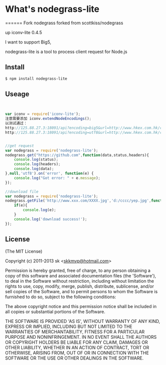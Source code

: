# What's nodegrass-lite

======
 Fork nodegrass forked from scottkiss/nodegrass
 
 up iconv-lite 0.4.5
 
 I want to support Big5,

 nodegrass-lite is a tool to process client request for Node.js
  
## Install
```bash
$ npm install nodegrass-lite
```

  
## Useage
```js


var iconv = require('iconv-lite'); 
注意需要添加 iconv.extendNodeEncodings(); 
以测试通过：
http://125.88.27.3:18091/api?encoding=big5&url=http://www.hkex.com.hk/chi/csm/script/tc_QuotaUsage.js?Token=70556 
http://125.88.27.3:18091/api?encoding=utf8&url=http://www.hkex.com.hk/chi/csm/script/tc_QuotaUsage.js?Token=70556


//get request
var nodegrass = require('nodegrass-lite');
nodegrass.get("https://github.com",function(data,status,headers){
	console.log(status);
	console.log(headers);
	console.log(data);
},null,'utf8').on('error', function(e) {
    console.log("Got error: " + e.message);
});

//download file
var nodegrass = require('nodegrass-lite');
nodegrass.getFile('http://www.xxx.com/XXXX.jpg','d:/cccc/yep.jpg',function(e){
	if(e){
		console.log(e);
	}
	console.log('download success!');
});

```
## License

(The MIT License)

Copyright (c) 2011-2013 sk &lt;skkmvp@hotmail.com&gt;

Permission is hereby granted, free of charge, to any person obtaining
a copy of this software and associated documentation files (the
'Software'), to deal in the Software without restriction, including
without limitation the rights to use, copy, modify, merge, publish,
distribute, sublicense, and/or sell copies of the Software, and to
permit persons to whom the Software is furnished to do so, subject to
the following conditions:

The above copyright notice and this permission notice shall be
included in all copies or substantial portions of the Software.

THE SOFTWARE IS PROVIDED 'AS IS', WITHOUT WARRANTY OF ANY KIND,
EXPRESS OR IMPLIED, INCLUDING BUT NOT LIMITED TO THE WARRANTIES OF
MERCHANTABILITY, FITNESS FOR A PARTICULAR PURPOSE AND NONINFRINGEMENT.
IN NO EVENT SHALL THE AUTHORS OR COPYRIGHT HOLDERS BE LIABLE FOR ANY
CLAIM, DAMAGES OR OTHER LIABILITY, WHETHER IN AN ACTION OF CONTRACT,
TORT OR OTHERWISE, ARISING FROM, OUT OF OR IN CONNECTION WITH THE
SOFTWARE OR THE USE OR OTHER DEALINGS IN THE SOFTWARE.
  

